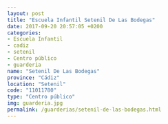 ```yaml
---
layout: post
title: "Escuela Infantil Setenil De Las Bodegas"
date: 2017-09-20 20:57:05 +0200
categories:
- Escuela Infantil
- cadiz
- setenil
- Centro público
- guarderia
name: "Setenil De Las Bodegas"
province: "Cádiz"
location: "Setenil"
code: "11011780"
type: "Centro público"
img: guarderia.jpg
permalink: /guarderias/setenil-de-las-bodegas.html
---
```


